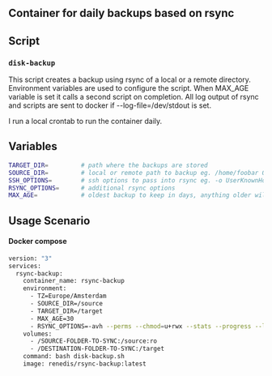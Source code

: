 Container for daily backups based on rsync
---

## Script
### `disk-backup`
This script creates a backup using rsync of a local or a remote directory.
Environment variables are used to configure the script. When MAX_AGE variable is set it calls a second script on completion.
All log output of rsync and scripts are sent to docker if --log-file=/dev/stdout is set.

I run a local crontab to run the container daily.

## Variables
```bash
TARGET_DIR=         # path where the backups are stored
SOURCE_DIR=         # local or remote path to backup eg. /home/foobar OR foobar@some.host.com:/home/foobar
SSH_OPTIONS=        # ssh options to pass into rsync eg. -o UserKnownHostsFile=/dev/null
RSYNC_OPTIONS=      # additional rsync options
MAX_AGE=            # oldest backup to keep in days, anything older will be deleted. If not set, it's ignored.
```
## Usage Scenario
#### Docker compose
```bash
version: "3"
services:
  rsync-backup:
    container_name: rsync-backup
    environment:
      - TZ=Europe/Amsterdam
      - SOURCE_DIR=/source
      - TARGET_DIR=/target
      - MAX_AGE=30
      - RSYNC_OPTIONS=-avh --perms --chmod=u+rwx --stats --progress --log-file=/dev/stdout
    volumes:
      - /SOURCE-FOLDER-TO-SYNC:/source:ro
      - /DESTINATION-FOLDER-TO-SYNC:/target
    command: bash disk-backup.sh
    image: renedis/rsync-backup:latest
```
